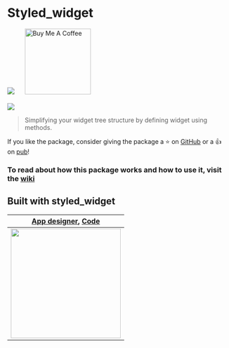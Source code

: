 # Styled_widget
<a href="https://pub.dev/packages/styled_widget"><img src="https://img.shields.io/pub/v/styled_widget"></a>&nbsp;&nbsp;&nbsp;&nbsp;&nbsp;&nbsp;<a href="https://www.buymeacoffee.com/tOTWBs7"><img src="https://camo.githubusercontent.com/be06971baed9105260e0ed5c03746108c30b527f/68747470733a2f2f63646e2e6275796d6561636f666665652e636f6d2f627574746f6e732f64656661756c742d6f72616e67652e706e67" alt="Buy Me A Coffee" data-canonical-src="https://cdn.buymeacoffee.com/buttons/default-orange.png" width="150px" /></a><br /><br />
<img src="https://github.com/ReinBentdal/styled_widget/blob/master/example/assets/styled_widget.jpg?raw=true" />


>Simplifying your widget tree structure by defining widget using methods.

If you like the package, consider giving the package a :star: on [GitHub](https://github.com/ReinBentdal/styled_widget) or a :thumbsup: on [pub](https://pub.dev/packages/styled_widget)!

### To read about how this package works and how to use it, visit the [wiki](https://github.com/ReinBentdal/styled_widget/wiki)

## Built with styled_widget
| [App designer](https://dribbble.com/shots/6459693-Creative-layout-design),  [Code](https://github.com/ReinBentdal/styled_widget/blob/master/example/homepage_example.dart) |
|-|
|<img src="https://raw.githubusercontent.com/ReinBentdal/styled_widget/master/example/assets/demo_app.gif" width="250">|
